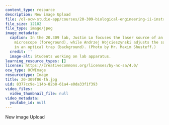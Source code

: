 ```yaml
---
content_type: resource
description: New image Upload
file: /ol-ocw-studio-app/courses/20-309-biological-engineering-ii-instrumentation-and-measurement-fall-2006/8377cc9e114b82b861a4e0da33f1f393_20-309f06-th.jpg
file_size: 12102
file_type: image/jpeg
image_metadata:
  caption: In the 20.309 lab, Justin Lo focuses the laser source of an atomic force
    microscope (foreground), while Andrzej Wojcieszynski adjusts the sample mounted
    in an optical trap (background). (Photo by Mr. Maxim Shusteff.)
  credit: ''
  image-alt: Students working on lab apparatus.
learning_resource_types: []
license: https://creativecommons.org/licenses/by-nc-sa/4.0/
ocw_type: OCWImage
resourcetype: Image
title: 20-309f06-th.jpg
uid: 8377cc9e-114b-82b8-61a4-e0da33f1f393
video_files:
  video_thumbnail_file: null
video_metadata:
  youtube_id: null
---
```

New image Upload